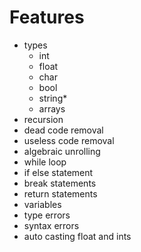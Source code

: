 # Features

-   types
    -   int
    -   float
    -   char
    -   bool
    -   string\*
    -   arrays
-   recursion
-   dead code removal
-   useless code removal
-   algebraic unrolling
-   while loop
-   if else statement
-   break statements
-   return statements
-   variables
-   type errors
-   syntax errors
-   auto casting float and ints
